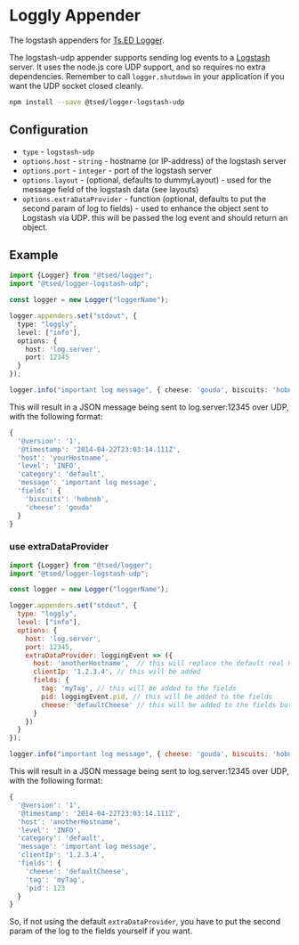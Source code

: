 # Loggly Appender

The logstash appenders for [Ts.ED Logger](https://logger.tsed.io).

The logstash-udp appender supports sending log events to a [Logstash](https://www.elastic.co/products/logstash) server.
It uses the node.js core UDP support, and so requires no extra dependencies.
Remember to call `logger.shutdown` in your application if you want the UDP socket closed cleanly.

```bash
npm install --save @tsed/logger-logstash-udp
```

## Configuration

* `type` - `logstash-udp`
* `options.host` - `string` - hostname (or IP-address) of the logstash server
* `options.port` - `integer` - port of the logstash server
* `options.layout` - (optional, defaults to dummyLayout) - used for the message field of the logstash data (see layouts)
* `options.extraDataProvider` - function (optional, defaults to put the second param of log to fields) - used to enhance the object sent to Logstash via UDP. this will be passed the log event and should return an object.

## Example

```typescript
import {Logger} from "@tsed/logger";
import "@tsed/logger-logstash-udp";

const logger = new Logger("loggerName");

logger.appenders.set("stdout", {
  type: "loggly", 
  level: ["info"],
  options: {
    host: 'log.server',
    port: 12345
  }
});

logger.info("important log message", { cheese: 'gouda', biscuits: 'hobnob' });
```

This will result in a JSON message being sent to log.server:12345 over UDP, with the following format:

```javascript
{
  '@version': '1',
  '@timestamp': '2014-04-22T23:03:14.111Z',
  'host': 'yourHostname',
  'level': 'INFO',
  'category': 'default',
  'message': 'important log message',
  'fields': {
    'biscuits': 'hobnob',
    'cheese': 'gouda'
  }
}
```

### use extraDataProvider

```javascript
import {Logger} from "@tsed/logger";
import "@tsed/logger-logstash-udp";

const logger = new Logger("loggerName");

logger.appenders.set("stdout", {
  type: "loggly",
  level: ["info"],
  options: {
    host: 'log.server',
    port: 12345,
    extraDataProvider: loggingEvent => ({
      host: 'anotherHostname',  // this will replace the default real host
      clientIp: '1.2.3.4', // this will be added
      fields: {
        tag: 'myTag', // this will be added to the fields
        pid: loggingEvent.pid, // this will be added to the fields
        cheese: 'defaultCheese' // this will be added to the fields but will not be replaced in this example
      }
    })
  }
});

logger.info("important log message", { cheese: 'gouda', biscuits: 'hobnob' });
```
This will result in a JSON message being sent to log.server:12345 over UDP, with the following format:

```javascript
{
  '@version': '1',
  '@timestamp': '2014-04-22T23:03:14.111Z',
  'host': 'anotherHostname',
  'level': 'INFO',
  'category': 'default',
  'message': 'important log message',
  'clientIp': '1.2.3.4',
  'fields': {
    'cheese': 'defaultCheese',
    'tag': 'myTag',
    'pid': 123
  }
}
```

So, if not using the default `extraDataProvider`, you have to put the second param of the log to the fields yourself if you want.
